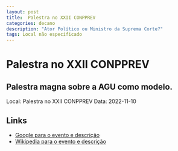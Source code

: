 ```yaml
---
layout: post
title:  Palestra no XXII CONPPREV
categories: decano
description: "Ator Político ou Ministro da Suprema Corte?"
tags: Local não especificado
---
```


# Palestra no XXII CONPPREV
## Palestra magna sobre a AGU como modelo.
Local: Palestra no XXII CONPPREV
Data: 2022-11-10

## Links 
- [Google para o evento e descrição](https://www.google.com/search?q=Gilmar%20Mendes%20%2B%20Palestra%20no%20XXII%20CONPPREV%20Palestra%20magna%20sobre%20a%20AGU%20como%20modelo.%20Local%20n%C3%A3o%20especificado)
- [Wikipedia para o evento e descrição](https://en.wikipedia.org/w/index.php?search=Gilmar%20Mendes%20%2B%20Palestra%20no%20XXII%20CONPPREV%20Palestra%20magna%20sobre%20a%20AGU%20como%20modelo.%20Local%20n%C3%A3o%20especificado)
